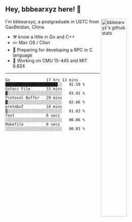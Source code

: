 ## Hey, bbbearxyz here! :wave:

<img align="right" alt="bbbearxyz's github stats" width="40%" src="https://github-readme-stats.vercel.app/api?username=bbbearxyz&show_icons=true">

I'm bbbearxyz, a postgraduate in USTC from GaoBeidian, China.

-   :hammer_and_pick:    know a little in Go and C++
-   :pencil2: Mac OS / Clion
-   :seedling: Preparing for developing a RPC in C language 
-   :thinking: Working on CMU 15-445 and MIT 6.824
---
<!--START_SECTION:waka-->

```text
Go                17 hrs 13 mins  ███████████████████████░░   92.59 %
GoYacc File       33 mins         ▓░░░░░░░░░░░░░░░░░░░░░░░░   03.01 %
Protocol Buffer   29 mins         ▓░░░░░░░░░░░░░░░░░░░░░░░░   02.66 %
protobuf          18 mins         ▒░░░░░░░░░░░░░░░░░░░░░░░░   01.63 %
Text              0 secs          ░░░░░░░░░░░░░░░░░░░░░░░░░   00.06 %
Makefile          0 secs          ░░░░░░░░░░░░░░░░░░░░░░░░░   00.03 %
```

<!--END_SECTION:waka-->
